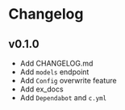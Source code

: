 # Changelog

## v0.1.0

- Add CHANGELOG.md
- Add `models` endpoint
- Add `Config` overwrite feature
- Add ex_docs
- Add `Dependabot` and `c.yml`